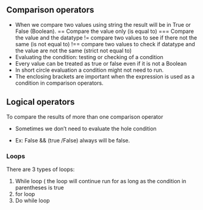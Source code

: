 ## Comparison operators
 
* When we compare two values using string the result will be in True or False (Boolean).
== Compare the value only (is equal to)
=== Compare the value and the datatype 
!=  compare two values to see if there not the same (is not equal to)
!== compare two values to check if datatype and the value are not the same (strict not equal to) 
* Evaluating the condition: testing or checking of a condition
*	Every value can be treated as true or false even if it is not a Boolean 
*	In short circle evaluation a condition might not need to run.
*	The enclosing brackets are important when the expression is used as a condition in comparison operators.

## Logical operators

To compare the results of more than one comparison operator

*	Sometimes we don’t need to evaluate the hole condition

* Ex: False && (true /False) always will be false. 

### Loops

There are 3 types of loops:

1. While loop ( the loop will continue run for as long as the condition in parentheses is true
2. for loop
3. Do while loop 
